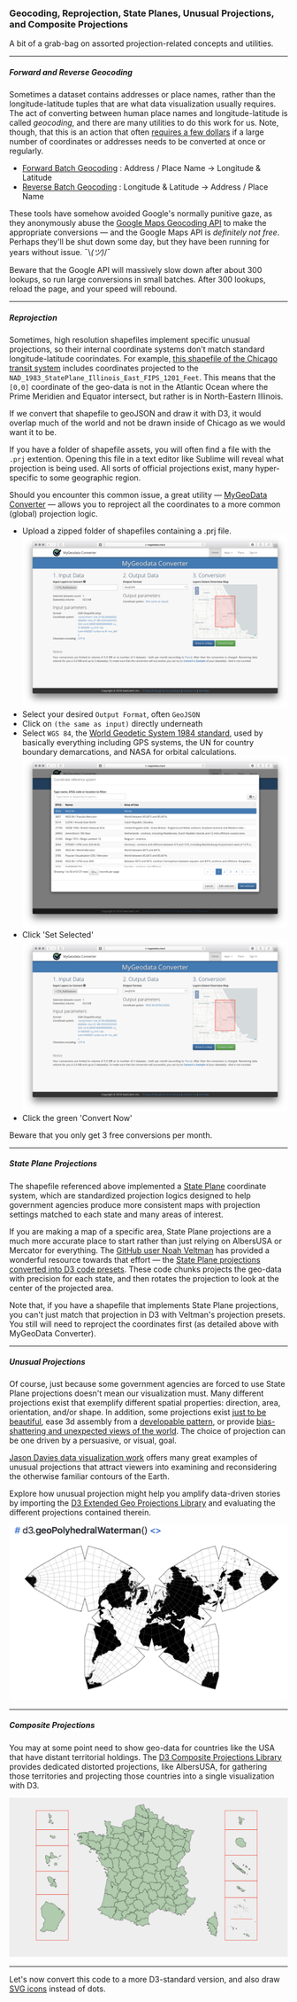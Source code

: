 ### Geocoding, Reprojection, State Planes, Unusual Projections, and Composite Projections

A bit of a grab-bag on assorted projection-related concepts and utilities.

----

##### Forward and Reverse Geocoding

Sometimes a dataset contains addresses or place names, rather than the longitude-latitude tuples that are what data visualization usually requires. The act of converting between human place names and longitude-latitude is called *geocoding*, and there are many utilities to do this work for us. Note, though, that this is an action that often [requires a few dollars](https://geocod.io) if a large number of coordinates or addresses needs to be converted at once or regularly. 

- [Forward Batch Geocoding](https://www.doogal.co.uk/BatchGeocoding.php) : Address / Place Name -> Longitude & Latitude
- [Reverse Batch Geocoding](https://www.doogal.co.uk/BatchReverseGeocoding.php) : Longitude & Latitude -> Address / Place Name

These tools have somehow avoided Google's normally punitive gaze, as they anonymously abuse the [Google Maps Geocoding API](https://developers.google.com/maps/documentation/geocoding/start) to make the appropriate conversions — and the Google Maps API is *definitely not free*. Perhaps they'll be shut down some day, but they have been running for years without issue. ¯\\_(ツ)_/¯ 

Beware that the Google API will massively slow down after about 300 lookups, so run large conversions in small batches. After 300 lookups, reload the page, and your speed will rebound.

----

##### Reprojection 

Sometimes, high resolution shapefiles implement specific unusual projections, so their internal coordinate systems don't match standard longitude-latitude coorindates. For example, [this shapefile of the Chicago transit system](https://catalog.data.gov/dataset/cta-l-rail-stations-shapefile) includes coordinates projected to the `NAD_1983_StatePlane_Illinois_East_FIPS_1201_Feet`. This means that the `[0,0]` coordinate of the geo-data is not in the Atlantic Ocean where the Prime Meridien and Equator intersect, but rather is in North-Eastern Illinois.

If we convert that shapefile to geoJSON and draw it with D3, it would overlap much of the world and not be drawn inside of Chicago as we would want it to be.

If you have a folder of shapefile assets, you will often find a file with the `.prj` extention. Opening this file in a text editor like Sublime will reveal what projection is being used. All sorts of official projections exist, many hyper-specific to some geographic region.

Should you encounter this common issue, a great utility — [MyGeoData Converter](https://mygeodata.cloud/converter/shp-to-latlong) — allows you to reproject all the coordinates to a more common (global) projection logic.

- Upload a zipped folder of shapefiles containing a .prj file.
![upload](reproj-upload.png)
- Select your desired `Output Format`, often `GeoJSON`
- Click on `(the same as input)` directly underneath
- Select `WGS 84`, the [World Geodetic System 1984 standard](https://en.wikipedia.org/wiki/World_Geodetic_System), used by basically everything including GPS systems, the UN for country boundary demarcations, and NASA for orbital calculations.
![wgs84](reproj-wgs84.png)
- Click 'Set Selected'
![convert](convert.png)
- Click the green 'Convert Now'

Beware that you only get 3 free conversions per month.

-----

##### State Plane Projections

The shapefile referenced above implemented a [State Plane](https://en.wikipedia.org/wiki/State_Plane_Coordinate_System) coordinate system, which are standardized projection logics designed to help government agencies produce more consistent maps with projection settings matched to each state and many areas of interest.

If you are making a map of a specific area, State Plane projections are a much more accurate place to start rather than just relying on AlbersUSA or Mercator for everything. The [GitHub user Noah Veltman](https://github.com/veltman) has provided a wonderful resource towards that effort — the [State Plane projections converted into D3 code presets](https://github.com/veltman/d3-stateplane). These code chunks projects the geo-data with precision for each state, and then rotates the projection to look at the center of the projected area.

Note that, if you have a shapefile that implements State Plane projections, you can't just match that projection in D3 with Veltman's projection presets. You still will need to reproject the coordinates first (as detailed above with MyGeoData Converter).

-----

##### Unusual Projections

Of course, just because some government agencies are forced to use State Plane projections doesn't mean our visualization must. Many different projections exist that exemplify different spatial properties: direction, area, orientation, and/or shape. In addition, some projections exist [just to be beautiful](https://www.jasondavies.com/maps/gingery/), ease 3d assembly from a [developable pattern](https://en.wikipedia.org/wiki/Dymaxion_map), or provide [bias-shattering and unexpected views of the world](https://en.wikipedia.org/wiki/South-up_map_orientation). The choice of projection can be one driven by a persuasive, or visual, goal.

[Jason Davies data visualization work](https://www.jasondavies.com) offers many great examples of unusual projections that attract viewers into examining and reconsidering the otherwise familiar contours of the Earth.

Explore how unusual projection might help you amplify data-driven stories by importing the [D3 Extended Geo Projections Library](https://github.com/d3/d3-geo-projection) and evaluating the different projections contained therein.

![proj](proj.png)

-----

##### Composite Projections

You may at some point need to show geo-data for countries like the USA that have distant territorial holdings. The [D3 Composite Projections Library](http://geoexamples.com/d3-composite-projections/) provides dedicated distorted projections, like AlbersUSA, for gathering those territories and projecting those countries into a single visualization with D3.

![composite projections](composite.png)

-----

Let's now convert this code to a more D3-standard version, and also draw [SVG icons](matrix-svg.md) instead of dots. 
